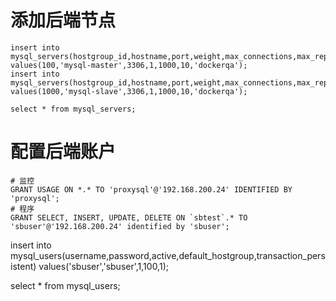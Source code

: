 # 添加后端节点
```
insert into mysql_servers(hostgroup_id,hostname,port,weight,max_connections,max_replication_lag,comment) values(100,'mysql-master',3306,1,1000,10,'dockerqa');
insert into mysql_servers(hostgroup_id,hostname,port,weight,max_connections,max_replication_lag,comment) values(1000,'mysql-slave',3306,1,1000,10,'dockerqa');

select * from mysql_servers;
```
# 配置后端账户
```
# 监控
GRANT USAGE ON *.* TO 'proxysql'@'192.168.200.24' IDENTIFIED BY 'proxysql';
# 程序
GRANT SELECT, INSERT, UPDATE, DELETE ON `sbtest`.* TO 'sbuser'@'192.168.200.24' identified by 'sbuser';
```

insert into mysql_users(username,password,active,default_hostgroup,transaction_persistent) values('sbuser','sbuser',1,100,1);

select * from mysql_users;